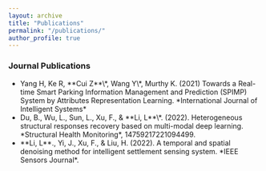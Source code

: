 ```yaml
---
layout: archive
title: "Publications"
permalink: "/publications/"
author_profile: true
---
```


<!--
{% if author.googlescholar %}
  You can also find my articles on <u><a href="{{author.googlescholar}}">my Google Scholar profile</a>.</u>
{% endif %}

{% include base_path %}

{% for post in site.publications reversed %}
  {% include archive-single.html %}
{% endfor %}
-->

  
  
### Journal Publications
<ul type="type">
<li>Yang H, Ke R, **Cui Z**\*, Wang Y\*, Murthy K. (2021) Towards a Real-time Smart Parking Information Management and Prediction (SPIMP) System by Attributes Representation Learning. *International Journal of Intelligent Systems*</li>
<li>Du, B., Wu, L., Sun, L., Xu, F., & **Li, L**\*. (2022). Heterogeneous structural responses recovery based on multi-modal deep learning. *Structural Health Monitoring*, 14759217221094499.</li>
<li>**Li, L**., Yi, J., Xu, F., & Liu, H. (2022). A temporal and spatial denoising method for intelligent settlement sensing system. *IEEE Sensors Journal*.</li>
</ul>


